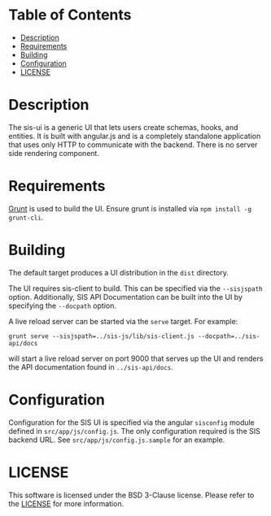 Table of Contents
=================

- [Description](#description)
- [Requirements](#requirements)
- [Building](#building)
- [Configuration](#configuration)
- [LICENSE](#license)

# Description

The sis-ui is a generic UI that lets users create schemas, hooks, and entities.
It is built with angular.js and is a completely standalone application that
uses only HTTP to communicate with the backend.  There is no server side
rendering component.

# Requirements

[Grunt](http://gruntjs.com) is used to build the UI.  Ensure grunt is installed
via `npm install -g grunt-cli`.

# Building

The default target produces a UI distribution in the `dist` directory.

The UI requires sis-client to build.  This can be specified via the `--sisjspath`
option.  Additionally, SIS API Documentation can be built into the UI by
specifying the `--docpath` option.

A live reload server can be started via the `serve` target.  For example:

`grunt serve --sisjspath=../sis-js/lib/sis-client.js --docpath=../sis-api/docs`

will start a live reload server on port 9000 that serves up the UI and renders
the API documentation found in `../sis-api/docs`.

# Configuration

Configuration for the SIS UI is specified via the angular `sisconfig` module
defined in `src/app/js/config.js`.  The only configuration required is the
SIS backend URL.  See `src/app/js/config.js.sample` for an example.

# LICENSE

This software is licensed under the BSD 3-Clause license.  Please refer to the [LICENSE](./LICENSE) for more information.

